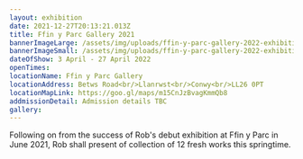 ```yaml
---
layout: exhibition
date: 2021-12-27T20:13:21.013Z
title: Ffin y Parc Gallery 2021
bannerImageLarge: /assets/img/uploads/ffin-y-parc-gallery-2022-exhibition-large.jpg
bannerImageSmall: /assets/img/uploads/ffin-y-parc-gallery-2022-exhibition-small.jpg
dateOfShow: 3 April - 27 April 2022
openTimes: 
locationName: Ffin y Parc Gallery
locationAddress: Betws Road<br/>Llanrwst<br/>Conwy<br/>LL26 0PT
locationMapLink: https://goo.gl/maps/m15CnJzBvagKmmQb8
addmissionDetail: Admission details TBC
gallery: 
---
```

Following on from the success of Rob's debut exhibition at Ffin y Parc in June 2021, Rob shall present of collection of 12 fresh works this springtime.